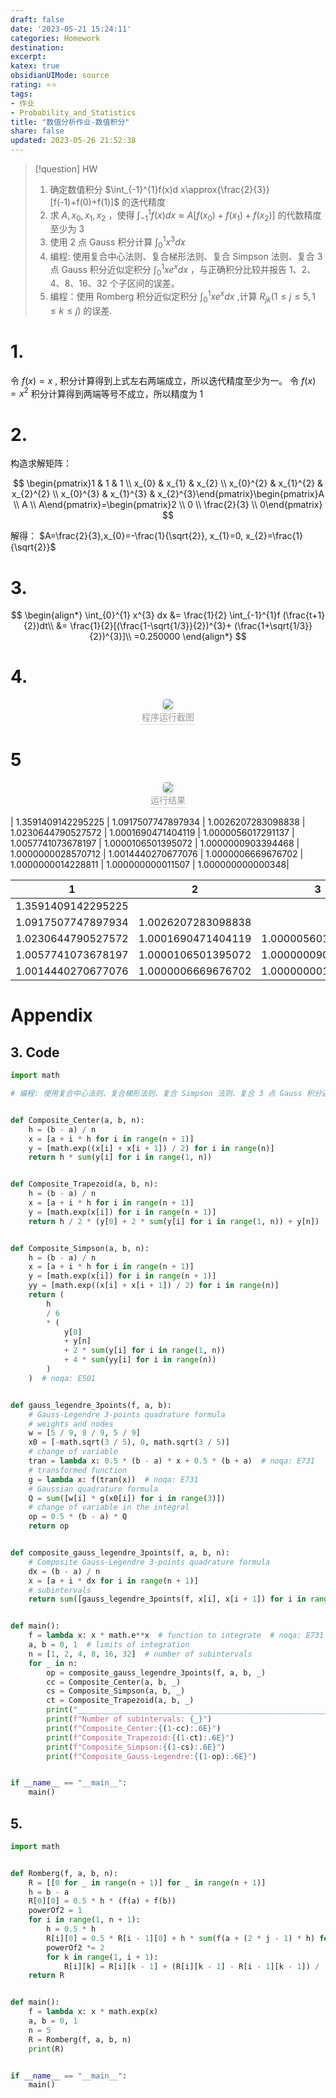 ```yaml
---
draft: false
date: '2023-05-21 15:24:11'
categories: Homework 
destination: 
excerpt: 
katex: true
obsidianUIMode: source
rating: ⭐⭐
tags:  
- 作业 
- Probability_and_Statistics 
title: "数值分析作业-数值积分"
share: false
updated: 2023-05-26 21:52:38
---
```


> [!question] HW
> 1. 确定数值积分 $\int_{-1}^{1}f(x)d x\approx{\frac{2}{3}}[f(-1)+f(0)+f(1)]$ 的迭代精度
> 2. 求 $A,x_{0},x_{1},x_{2}$ ，使得 $\int_{-1}^{1}f\left(x\right)d x\approx A[f\left(x_{0}\right)+f\left(x_{1}\right)+f\left(x_{2}\right)]$ 的代数精度至少为 3
> 3. 使用 2 点 Gauss 积分计算 $\int_{0}^{1} x^{3} dx$
> 4. 编程: 使用复合中心法则、复合梯形法则、复合 Simpson 法则、复合 3 点 Gauss 积分近似定积分 $\int_{0}^{1} x e^{x} dx$ ，与正确积分比较并报告 1、2、4、8、16、32 个子区间的误差。
> 5. 编程：使用 Romberg 积分近似定积分 $\int_{0}^{1} x e^{x}dx$ ,计算 $R_{jk}(1 \leqslant j \leqslant 5, 1 \leqslant k \leqslant j)$	的误差.

# 1.

令 $f(x)=x$ , 积分计算得到上式左右两端成立，所以迭代精度至少为一。
令 $f(x)=x^{2}$ 积分计算得到两端等号不成立，所以精度为 1

# 2.

构造求解矩阵：

$$
\begin{pmatrix}1 & 1 & 1 \\ x_{0} & x_{1} & x_{2} \\ x_{0}^{2} & x_{1}^{2} & x_{2}^{2} \\ x_{0}^{3} & x_{1}^{3} & 	x_{2}^{3}\end{pmatrix}\begin{pmatrix}A \\ A \\ A\end{pmatrix}=\begin{pmatrix}2 \\ 0 \\ \frac{2}{3} \\ 0\end{pmatrix}
$$

解得：
$A=\frac{2}{3},x_{0}=-\frac{1}{\sqrt{2}}, x_{1}=0, x_{2}=\frac{1}{\sqrt{2}}$

# 3.

$$
\begin{align*}
\int_{0}^{1} x^{3} dx &= \frac{1}{2} \int_{-1}^{1}f (\frac{t+1}{2})dt\\
&= \frac{1}{2}[(\frac{1-\sqrt{1/3}}{2})^{3}+ (\frac{1+\sqrt{1/3}}{2})^{3}]\\
=0.250000
\end{align*}
$$

# 4.

<center>
    <img style="border-radius: 0.3125em;
    box-shadow: 0 2px 4px 0 rgba(34,36,38,.12),0 2px 10px 0 rgba(34,36,38,.08);"
    src="https://search.pstatic.net/common?src=https://i.imgur.com/VIM9JiM.png">
    <br>
    <div style="color:orange; border-bottom: 1px solid #d9d9d9;
    display: inline-block;
    color: #999;
    padding: 2px;">程序运行截图
    </div>
</center>

# 5

<center>
    <img style="border-radius: 0.3125em;
    box-shadow: 0 2px 4px 0 rgba(34,36,38,.12),0 2px 10px 0 rgba(34,36,38,.08);"
    src="https://search.pstatic.net/common?src=https://i.imgur.com/vHZ0h5h.png">
    <br>
    <div style="color:orange; border-bottom: 1px solid #d9d9d9;
    display: inline-block;
    color: #999;
    padding: 2px;">运行结果
    </div>
</center>

| 1.3591409142295225
| 1.0917507747897934 | 1.0026207283098838 
| 1.0230644790527572 | 1.0001690471404119 | 1.0000056017291137
| 1.0057741073678197 | 1.0000106501395072 | 1.0000000903394468 | 1.0000000028570712
| 1.0014440270677076 | 1.0000006669676702 | 1.0000000014228811 | 1.000000000011507 | 1.000000000000348|

| 1                  | 2                  | 3                  | 4                  | 5                 |
| ------------------ | ------------------ | ------------------ | ------------------ | ----------------- |
| 1.3591409142295225 |                    |                    |                    |                   |
| 1.0917507747897934 | 1.0026207283098838 |                    |                    |                   |
| 1.0230644790527572 | 1.0001690471404119 | 1.0000056017291137 |                    |                   |
| 1.0057741073678197 | 1.0000106501395072 | 1.0000000903394468 | 1.0000000028570712 |                   |
| 1.0014440270677076 | 1.0000006669676702 | 1.0000000014228811 | 1.000000000011507  | 1.000000000000348 |

# Appendix

## 3. Code

```python
import math

# 编程: 使用复合中心法则、复合梯形法则、复合 Simpson 法则、复合 3 点 Gauss 积分近似定积分 $\int_{0}^{1} x e^{x} dx$ ，与正确积分比较并报告 1、2、4、8、16、32 个子区间的误差。


def Composite_Center(a, b, n):
    h = (b - a) / n
    x = [a + i * h for i in range(n + 1)]
    y = [math.exp((x[i] + x[i + 1]) / 2) for i in range(n)]
    return h * sum(y[i] for i in range(1, n))


def Composite_Trapezoid(a, b, n):
    h = (b - a) / n
    x = [a + i * h for i in range(n + 1)]
    y = [math.exp(x[i]) for i in range(n + 1)]
    return h / 2 * (y[0] + 2 * sum(y[i] for i in range(1, n)) + y[n])


def Composite_Simpson(a, b, n):
    h = (b - a) / n
    x = [a + i * h for i in range(n + 1)]
    y = [math.exp(x[i]) for i in range(n + 1)]
    yy = [math.exp((x[i] + x[i + 1]) / 2) for i in range(n)]
    return (
        h
        / 6
        * (
            y[0]
            + y[n]
            + 2 * sum(y[i] for i in range(1, n))
            + 4 * sum(yy[i] for i in range(n))
        )
    )  # noqa: E501


def gauss_legendre_3points(f, a, b):
    # Gauss-Legendre 3-points quadrature formula
    # weights and nodes
    w = [5 / 9, 8 / 9, 5 / 9]
    x0 = [-math.sqrt(3 / 5), 0, math.sqrt(3 / 5)]
    # change of variable
    tran = lambda x: 0.5 * (b - a) * x + 0.5 * (b + a)  # noqa: E731
    # transformed function
    g = lambda x: f(tran(x))  # noqa: E731
    # Gaussian quadrature formula
    Q = sum([w[i] * g(x0[i]) for i in range(3)])
    # change of variable in the integral
    op = 0.5 * (b - a) * Q
    return op


def composite_gauss_legendre_3points(f, a, b, n):
    # Composite Gauss-Legendre 3-points quadrature formula
    dx = (b - a) / n
    x = [a + i * dx for i in range(n + 1)]
    # subintervals
    return sum([gauss_legendre_3points(f, x[i], x[i + 1]) for i in range(n)])


def main():
    f = lambda x: x * math.e**x  # function to integrate  # noqa: E731
    a, b = 0, 1  # limits of integration
    n = [1, 2, 4, 8, 16, 32]  # number of subintervals
    for _ in n:
        op = composite_gauss_legendre_3points(f, a, b, _)
        cc = Composite_Center(a, b, _)
        cs = Composite_Simpson(a, b, _)
        ct = Composite_Trapezoid(a, b, _)
        print("________________________________________________________")
        print(f"Number of subintervals: {_}")
        print(f"Composite_Center:{(1-cc):.6E}")
        print(f"Composite_Trapezoid:{(1-ct):.6E}")
        print(f"Composite_Simpson:{(1-cs):.6E}")
        print(f"Composite_Gauss-Legendre:{(1-op):.6E}")


if __name__ == "__main__":
    main()

```

## 5.

```python 
import math


def Romberg(f, a, b, n):
    R = [[0 for _ in range(n + 1)] for _ in range(n + 1)]
    h = b - a
    R[0][0] = 0.5 * h * (f(a) + f(b))
    powerOf2 = 1
    for i in range(1, n + 1):
        h = 0.5 * h
        R[i][0] = 0.5 * R[i - 1][0] + h * sum(f(a + (2 * j - 1) * h) for j in range(1, powerOf2 + 1))
        powerOf2 *= 2
        for k in range(1, i + 1):
            R[i][k] = R[i][k - 1] + (R[i][k - 1] - R[i - 1][k - 1]) / (4 ** k - 1)
    return R


def main():
    f = lambda x: x * math.exp(x)
    a, b = 0, 1
    n = 5
    R = Romberg(f, a, b, n)
    print(R)


if __name__ == "__main__":
    main()
```
